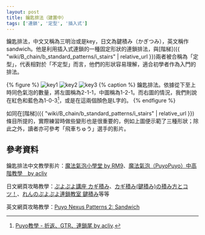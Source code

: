```yaml
---
layout: post
title: 鑰匙排法（建置中）
tags: ['連鎖', '定型', '插入式']
---
```


鑰匙排法，中文又稱為三明治或是key，日文為鍵積み（かぎつみ），英文稱作sandwich。他是利用插入式連鎖的一種固定形狀的連鎖排法，與[階梯]({{ "wiki/B_chain/b_standard_patterns/i_stairs" | relative_url }})兩者被合稱為「定型」，代表相對於「不定型」而言，他們的形狀容易理解，適合初學者作為入門的排法。

{% figure %}
  ![key1](https://puyonexus.com/chainsim/image/Ztuv6.png)
  ![key2](https://puyonexus.com/chainsim/image/KThA9.png)
  ![key3](https://puyonexus.com/chainsim/image/XFACR.png)
{% caption %}
鑰匙排法。依據從下至上時同色氣泡的數量，將左圖稱為2-1-1，中圖稱為1-2-1。而右圖的情況，我們則說在紅色和藍色為1-0-3[^1]，或是在這兩個顏色是L字的。
{% endfigure %}

如同在[階梯]({{ "wiki/B_chain/b_standard_patterns/i_stairs" | relative_url }})條目所提的，實際練習時做些變形也是很重要的，例如上圖便示範了三種形狀；除此之外，讀者亦可參考「飛車ちゅう」選手的影片。

## 參考資料

鑰匙排法中文教學影片：[魔法氣泡小學堂 by RM9](https://www.youtube.com/watch?v=tLOhr0HjnuM)、[魔法氣泡（PuyoPuyo）中高階教學　by acliv](https://www.youtube.com/watch?v=jTBsO61oDKE)

日文網頁攻略教學：[ぷよぷよ講座  カギ積み](http://alg-d.com/game/puyo/chain2.html)、[カギ積み(鍵積み)の積み方とコツ！](https://jiyu-cho.com/puyopuyo-kagi)、[れんのぷよぷよ連鎖教室 鍵積み](http://ren-channnel.com/kaidan/)等等

英文網頁攻略教學：[Puyo Nexus Patterns 2: Sandwich](https://puyonexus.com/wiki/Patterns_2:_Sandwich)

[^1]: [Puyo教學 - 折返、GTR、連鎖尾 by acliv](https://youtu.be/VvUC88qDAFg?t=100).
